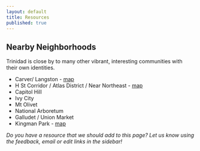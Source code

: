 ```yaml
---
layout: default
title: Resources
published: true
---
```


## Nearby Neighborhoods 

Trinidad is close by to many other vibrant, interesting communities with their own identities.

* Carver/ Langston - [map](https://goo.gl/maps/PFg32HaMqd8MLoqV6)
* H St Corridor / Atlas District / Near Northeast - [map](https://goo.gl/maps/DBcMLbsRviV2nZei6)
* Capitol Hill
* Ivy City
* Mt Olivet
* National Arboretum
* Galludet / Union Market
* Kingman Park - [map](https://goo.gl/maps/WoMrHQXYWjtjVnnN8)
  
  
<p><em>Do you have a resource that we should add to this page?  Let us know using the feedback, email or edit links in the sidebar!</em></p>

